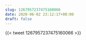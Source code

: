 ```yaml
---
slug: 1267957237475160066
date: 2020-06-02 23:12:17+00:00
draft: false
---
```


{{< tweet 1267957237475160066 >}}
